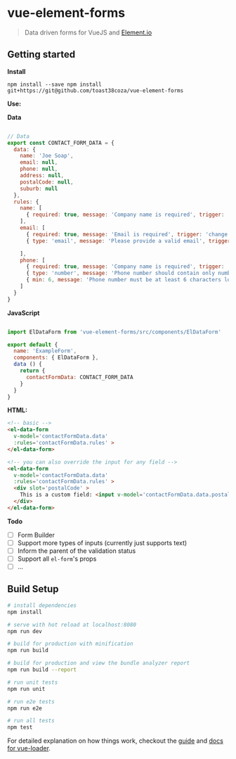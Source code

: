 # vue-element-forms

> Data driven forms for VueJS and [Element.io](http://element.eleme.io/)

## Getting started

**Install**

```
npm install --save npm install git+https://git@github.com/toast38coza/vue-element-forms
```

**Use:**

**Data**

``` javascript

// Data
export const CONTACT_FORM_DATA = {
  data: {
  	name: 'Joe Soap',
  	email: null,
  	phone: null,
  	address: null,
  	postalCode: null,
  	suburb: null
  },
  rules: {
    name: [
      { required: true, message: 'Company name is required', trigger: 'change' }
    ],
    email: [
      { required: true, message: 'Email is required', trigger: 'change' },
      { type: 'email', message: 'Please provide a valid email', trigger: 'change' }

    ],
    phone: [
      { required: true, message: 'Company name is required', trigger: 'change' },
      { type: 'number', message: 'Phone number should contain only numbers', trigger: 'change' },
      { min: 6, message: 'Phone number must be at least 6 characters long', trigger: 'change' }
    ]
  }
}
```

**JavaScript**
``` javascript

import ElDataForm from 'vue-element-forms/src/components/ElDataForm'

export default {
  name: 'ExampleForm',
  components: { ElDataForm },
  data () {
    return {
      contactFormData: CONTACT_FORM_DATA
    }
  }
}
```

**HTML:**

``` html
<!-- basic -->
<el-data-form
  v-model='contactFormData.data'
  :rules='contactFormData.rules' >
</el-data-form>

<!-- you can also override the input for any field -->
<el-data-form
  v-model='contactFormData.data'
  :rules='contactFormData.rules' >
  <div slot='postalCode' >
    This is a custom field: <input v-model='contactFormData.data.postalCode' />
  </div>
</el-data-form>
```

**Todo**

- [ ] Form Builder
- [ ] Support more types of inputs (currently just supports text)
- [ ] Inform the parent of the validation status
- [ ] Support all `el-form`'s props
- [ ] ...

## Build Setup

``` bash
# install dependencies
npm install

# serve with hot reload at localhost:8080
npm run dev

# build for production with minification
npm run build

# build for production and view the bundle analyzer report
npm run build --report

# run unit tests
npm run unit

# run e2e tests
npm run e2e

# run all tests
npm test
```

For detailed explanation on how things work, checkout the [guide](http://vuejs-templates.github.io/webpack/) and [docs for vue-loader](http://vuejs.github.io/vue-loader).
